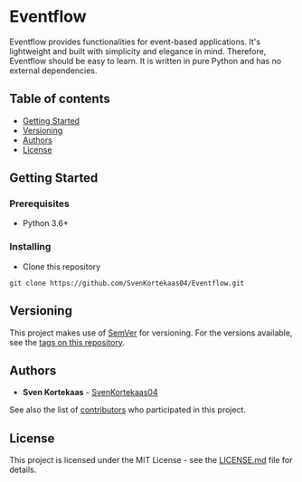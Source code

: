 # Eventflow

Eventflow provides functionalities for event-based applications. It's lightweight and built with simplicity and elegance in mind. Therefore, Eventflow should be easy to learn. It is written in pure Python and has no external dependencies.

## Table of contents

  - [Getting Started](#getting-started)
  - [Versioning](#versioning)
  - [Authors](#authors)
  - [License](#license)

## Getting Started

### Prerequisites

* Python 3.6+

### Installing

* Clone this repository

```
git clone https://github.com/SvenKortekaas04/Eventflow.git
```

## Versioning

This project makes use of [SemVer](http://semver.org/) for versioning. For the versions available, see the [tags on this repository](https://github.com/SvenKortekaas04/Eventflow/tags).

## Authors

* **Sven Kortekaas** - [SvenKortekaas04](https://github.com/SvenKortekaas04)

See also the list of [contributors](https://github.com/SvenKortekaas04/Eventflow/contributors) who participated in this project.

## License

This project is licensed under the MIT License - see the [LICENSE.md](LICENSE) file for details.
